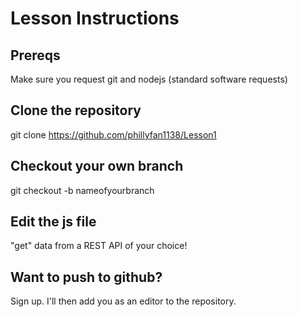 # Lesson Instructions

## Prereqs
Make sure you request git and nodejs (standard software requests)

## Clone the repository
git clone https://github.com/phillyfan1138/Lesson1

## Checkout your own branch
git checkout -b nameofyourbranch

## Edit the js file
"get" data from a REST API of your choice!

## Want to push to github?
Sign up.  I'll then add you as an editor to the repository.
